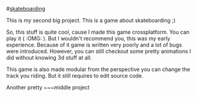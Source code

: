 #[skateboarding](https://nottgy.github.io/einstain/skateboarding/skateboarding.html)

This is my second big project. This is a game about skateboarding ;)

So, this stuff is quite cool, cause I made this game crossplatform.
You can play it ( :OMG: ). But I wouldn't recommend you, this was my early experience.
Because of it game is written very poorly and a lot of bugs were introduced.
However, you can still checkout some pretty animations I did without knowing 3d stuff at all.

This game is also made modular from the perspective you can change the track you riding.
But it still requires to edit source code.

Another pretty ~~~middle project
